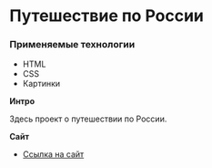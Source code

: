 # Путешествие по России

### Применяемые технологии
* HTML
* CSS
* Картинки

**Интро**

Здесь проект о путешествии по России.

**Сайт**

* [Ссылка на сайт](https://aleksandrmenshchikov.github.io/russian-travel/index.html)


